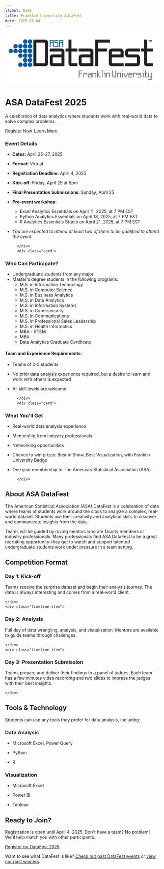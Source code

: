 ```yaml
---
layout: base
title: Franklin University DataFest
date: 2025-03-04
---
```


<div class="hero">
    <div class="logo-image">
        <img src="images/logo.jpg" alt="DataFest 2025">
    </div>
    <h1>ASA DataFest 2025</h1>
    <p>A celebration of data analytics where students work with real-world data to solve complex problems.</p>
    <div class="hero-buttons">
        <a href="https://forms.gle/R3YvkfzgD7714vQ79" class="button">Register Now</a>
        <a href="faq/" class="button" style="background: transparent; border: 2px solid white;">Learn More</a>
    </div>
</div>

<div class="section">
    <div class="section-grid">
        <div class="card">

### Event Details

* **Dates:** April 25–27, 2025
* **Format:** Virtual
* **Registration Deadline:** April 4, 2025
* **Kick-off:** Friday, April 25 at 5pm
* **Final Presentation Submissions:** Sunday, April 25
* **Pre-event workshop:**
    * Excel Analytics Essentials on April 11, 2025, at 7 PM EST
    * Python Analytics Essentials on April 18, 2025, at 7 PM EST
    * R Analytics Essentials Studio on April 21, 2025, at 7 PM EST
* *You are expected to attend at least two of them to be qualified to attend the event.*

        </div>
        <div class="card">

### Who Can Participate?

* Undergraduate students from any major
* Master's degree students in the following programs:
    * M.S. in Information Technology
    * M.S. in Computer Science
    * M.S. in Business Analytics
    * M.S. in Data Analytics
    * M.S. in Information Systems
    * M.S. in Cybersecurity
    * M.S. in Communications
    * M.S. in Professional Sales Leadership
    * M.S. in Health Informatics
    * MBA - STEM
    * MBA
    * Data Analytics Graduate Certificate

#### Team and Experience Requirements:

* Teams of 2-5 students
* No prior data analysis experience required, but a desire to learn and work with others is expected
* All skill levels are welcome

        </div>
        <div class="card">

### What You'll Get

* Real-world data analysis experience
* Mentorship from industry professionals
* Networking opportunities
* Chance to win prizes: Best in Show, Best Visualization, with Franklin University Badge 
* One year membership to The American Statistical Association (ASA)

        </div>
    </div>
</div>

<div class="section">

## About ASA DataFest

The American Statistical Association (ASA) DataFest is a celebration of data where teams of students work around the clock to analyze a complex, real-world dataset. Students use their creativity and analytical skills to discover and communicate insights from the data.

Teams will be guided by roving mentors who are faculty members or industry professionals. Many professionals find ASA DataFest to be a great recruiting opportunity–they get to watch and support talented undergraduate students work under pressure in a team setting.

</div>

<div class="section">

## Competition Format

<div class="timeline">
    <div class="timeline-item">

### Day 1: Kick-off

Teams receive the surprise dataset and begin their analysis journey. The data is always interesting and comes from a real-world client.

    </div>
    <div class="timeline-item">

### Day 2: Analysis

Full day of data wrangling, analysis, and visualization. Mentors are available to guide teams through challenges.

    </div>
    <div class="timeline-item">

### Day 3: Presentation Submission

Teams prepare and deliver their findings to a panel of judges. Each team has a few minutes video recording and two slides to impress the judges with their best insights.

    </div>
</div>
</div>

<div class="section">

## Tools & Technology

Students can use any tools they prefer for data analysis, including:

<div class="section-grid">
    <div class="card">

### Data Analysis

* Microsoft Excel, Power Query
* Python
* R

    </div>
    <div class="card">

### Visualization

* Microsoft Excel
* Power BI
* Tableau

    </div>
</div>
</div>

<div class="section">

## Ready to Join?

<div class="card">

Registration is open until April 4, 2025. Don't have a team? No problem! We'll help match you with other participants.

<a href="https://forms.gle/R3YvkfzgD7714vQ79" class="button">Register for DataFest 2025</a>

</div>
</div>

<div class="section">

Want to see what DataFest is like? [Check out past DataFest events](http://datafest.stat.ucla.edu/past-datafests) or [view our past winners](/post-events).

</div> 